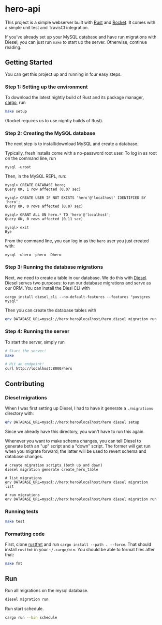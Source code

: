 # hero-api

This project is a simple webserver built with [Rust](https://www.rust-lang.org)
and [Rocket](https://rocket.rs).
It comes with a simple unit test and TravisCI integration.

If you've already set up your MySQL database and have run migrations with Diesel, you can just run `make` to start up the server.
Otherwise, continue reading.

## Getting Started

You can get this project up and running in four easy steps.

### Step 1: Setting up the environment

To download the latest nightly build of Rust and its package manager, [cargo](https://doc.rust-lang.org/cargo/), run

```bash
make setup
```

(Rocket requires us to use nightly builds of Rust).

### Step 2: Creating the MySQL database

The next step is to install/download MySQL and create a database.

Typically, fresh installs come with a no-password root user. To log in as root on the command line, run

```
mysql -uroot
```

Then, in the MySQL REPL, run:

```
mysql> CREATE DATABASE hero;
Query OK, 1 row affected (0.07 sec)

mysql> CREATE USER IF NOT EXISTS 'hero'@'localhost' IDENTIFIED BY 'hero';
Query OK, 0 rows affected (0.07 sec)

mysql> GRANT ALL ON hero.* TO 'hero'@'localhost';
Query OK, 0 rows affected (0.11 sec)

mysql> exit
Bye
```

From the command line, you can log in as the `hero` user you just created with:

```
mysql -uhero -phero -Dhero
```

### Step 3: Running the database migrations

Next, we need to create a table in our database.
We do this with [Diesel](http://diesel.rs).
Diesel serves two purposes: to run our database migrations and serve as our ORM.
You can install the Diesl CLI with

```
cargo install diesel_cli --no-default-features --features "postgres mysql"
```

Then you can create the database tables with

```bash
env DATABASE_URL=mysql://hero:hero@localhost/hero diesel migration run
```

### Step 4: Running the server

To start the server, simply run

```bash
# Start the server!
make

# Hit an endpoint!
curl http://localhost:8000/hero
```

## Contributing

### Diesel migrations

When I was first setting up Diesel, I had to have it generate a `./migrations` directory with:

```bash
env DATABASE_URL=mysql://hero:hero@localhost/hero diesel setup
```

Since we already have this directory, you won't have to run this again.

Whenever you want to make schema changes, you can tell Diesel to generate both an "up" script and a "down" script.
The former will get run when you migrate forward; the latter will be used to revert schema and database changes.

```
# create migration scripts (both up and down)
diesel migration generate create_hero_table

# list migrations
env DATABASE_URL=mysql://hero:hero@localhost/hero diesel migration list

# run migrations
env DATABASE_URL=mysql://hero:hero@localhost/hero diesel migration run
```

### Running tests

```bash
make test
```

### Formatting code

First, clone [rustfmt](https://github.com/rust-lang/rustfmt) and run `cargo install --path . --force`.
That should install `rustfmt` in your `~/.cargo/bin`.
You should be able to format files after that:

```bash
make fmt
```

## Run

Run all migrations on the mysql database.

```bash
diesel migration run
```

Run start schedule.

```bash
cargo run --bin schedule
```
